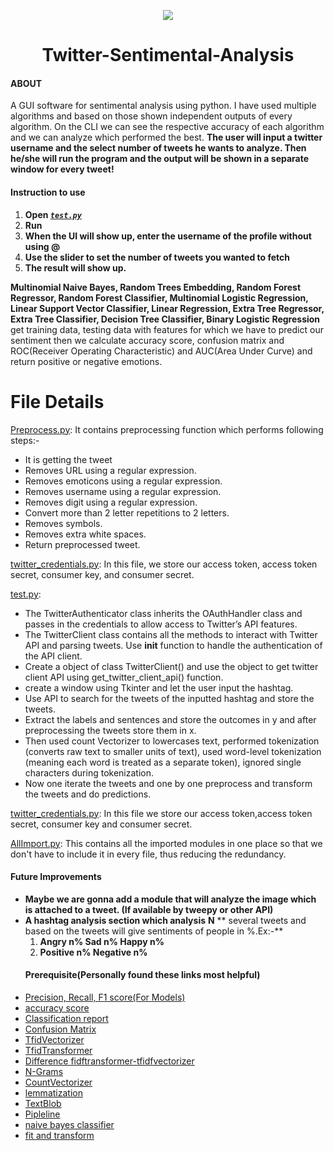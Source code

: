 <p align="center">
  <img src="https://github.com/akbloodadarsh/Twitter-Sentimental-Analysis/blob/master/Twitterlogo.png?raw=true">
</p>
<h1 align="center">Twitter-Sentimental-Analysis</h1>

#### ABOUT

A GUI software for sentimental analysis using python. I have used multiple algorithms and based on those shown independent outputs of every algorithm. On the CLI we can see the respective accuracy of each algorithm and we can analyze which performed the best. **The user will input a twitter username and the select number of tweets he wants to analyze. Then he/she will run the program and the output will be shown in a separate window for every tweet!**

#### Instruction to use
1. **Open [_`test.py`_](https://github.com/akbloodadarsh/Twitter-Sentimental-Analysis/blob/master/test.py)**
2. **Run**
3. **When the UI will show up, enter the username of the profile without using @**
4. **Use the slider to set the number of tweets you wanted to fetch**
5. **The result will show up.**

**Multinomial Naive Bayes, Random Trees Embedding, Random Forest Regressor, Random Forest Classifier, Multinomial Logistic Regression, Linear Support Vector Classifier, Linear Regression, Extra Tree Regressor, Extra Tree Classifier, Decision Tree Classifier, Binary Logistic Regression** get training data, testing data with features for which we have to predict our sentiment then we calculate accuracy score, confusion matrix and ROC(Receiver Operating Characteristic) and AUC(Area Under Curve) and return positive or negative emotions.

# File Details

<a href="https://github.com/akbloodadarsh/Negative-Tweet-Reporter-Automatic/blob/master/PreProcess.py">Preprocess.py</a>: It contains preprocessing function which performs following steps:- 
- It is getting the tweet  
- Removes URL using a regular expression.
- Removes emoticons using a regular expression.
- Removes username using a regular expression.
- Removes digit using a regular expression.
- Convert more than 2 letter repetitions to 2 letters.
- Removes symbols.
- Removes extra white spaces.
- Return preprocessed tweet.

<a href="https://github.com/akbloodadarsh/Negative-Tweet-Reporter-Automatic/blob/master/twitter_credentials.py">twitter_credentials.py</a>: 
In this file, we store our access token, access token secret, consumer key, and consumer secret.

<a href="https://github.com/akbloodadarsh/Twitter-Sentimental-Analysis/blob/master/test.py">test.py</a>: 
- The TwitterAuthenticator class inherits the OAuthHandler class and passes in the credentials to allow access to Twitter’s API features.
- The TwitterClient class contains all the methods to interact with Twitter API and parsing tweets. Use __init__ function to handle the authentication of the API client.
- Create a object of class TwitterClient() and use the object to get twitter client API using get_twitter_client_api() function.
- create a window using Tkinter and let the user input the hashtag.
- Use API to search for the tweets of the inputted hashtag and store the tweets.
- Extract the labels and sentences and store the outcomes in y and after preprocessing the tweets store them in x.
- Then used count Vectorizer to lowercases text, performed tokenization (converts raw text to smaller units of text), used word-level tokenization (meaning each word is treated as a separate token), ignored single characters during tokenization.
- Now one iterate the tweets and one by one preprocess and transform the tweets and do predictions.

<a href="https://github.com/akbloodadarsh/Twitter-Sentimental-Analysis/blob/master/twitter_credentials.py">twitter_credentials.py</a>: In this file we store our access token,access token secret, consumer key and consumer secret.

<a href="https://github.com/akbloodadarsh/Twitter-Sentimental-Analysis/blob/master/AllImport.py">AllImport.py</a>: This contains all the imported modules in one place so that we don't have to include it in every file, thus reducing the redundancy.

#### Future Improvements
* **Maybe we are gonna add a module that will analyze the image which is attached to a tweet. (If available by tweepy or other API)** 
* **A hashtag analysis section which analysis** **N** ** several tweets and based on the tweets will give sentiments of people in %.Ex:-**  
  1. **Angry n% Sad n% Happy n%**
  2. **Positive n% Negative n%**

<ul>
  
 #### Prerequisite(Personally found these links most helpful)
<li>	<a href="https://muthu.co/understanding-the-classification-report-in-sklearn/#:~:text=A%20Classification%20report%20is%20used,predictions%20from%20a%20classification%20algorithm.&text=The%20report%20shows%20the%20main,positives%2C%20true%20and%20false%20negatives.">Precision, Recall, F1 score(For Models)</a></li>
<li> <a href="https://scikit-learn.org/stable/modules/generated/sklearn.metrics.accuracy_score.html#:~:text=sklearn.metrics.,set%20of%20labels%20in%20y_true.">accuracy score</a></li>
<li>	<a href="https://muthu.co/understanding-the-classification-report-in-sklearn/#:~:text=A%20Classification%20report%20is%20used,predictions%20from%20a%20classification%20algorithm.&text=The%20report%20shows%20the%20main,positives%2C%20true%20and%20false%20negatives.">Classification report </a></li>
<li>	<a href="https://towardsdatascience.com/understanding-confusion-matrix-a9ad42dcfd62">Confusion Matrix</a></li>
<li>	<a href="https://scikit-learn.org/stable/modules/generated/sklearn.feature_extraction.text.TfidfVectorizer.html">TfidVectorizer</a></li>
<li>	<a href="https://scikit-learn.org/stable/modules/generated/sklearn.feature_extraction.text.TfidfTransformer.html">TfidTransformer</a></li>
<li>	<a href="http://kavita-ganesan.com/tfidftransformer-tfidfvectorizer-usage-differences/#.Xu9xuXUzaT_">Difference fidftransformer-tfidfvectorizer</a></li>
<li>	<a href="https://kavita-ganesan.com/what-are-n-grams/">N-Grams</a></li>
<li>	<a href="https://kavita-ganesan.com/how-to-use-countvectorizer/#.Xu9m0HUzaT8">CountVectorizer</a></li>
<li>	<a href="https://www.nltk.org/_modules/nltk/stem/wordnet.html">lemmatization</a></li>
<li>	<a href="https://textblob.readthedocs.io/en/dev/">TextBlob</a></li>
<li>	<a href="https://stackoverflow.com/questions/33091376/python-what-is-exactly-sklearn-pipeline-pipeline">Pipleline</a></li>
<li>	<a href="https://www.geeksforgeeks.org/naive-bayes-classifiers/">naive bayes classifier</a></li>
<li>	<a href="https://towardsdatascience.com/fit-vs-transform-in-scikit-libraries-for-machine-learning-3c70e6300ded">fit and transform</a></li>
  </ul>
